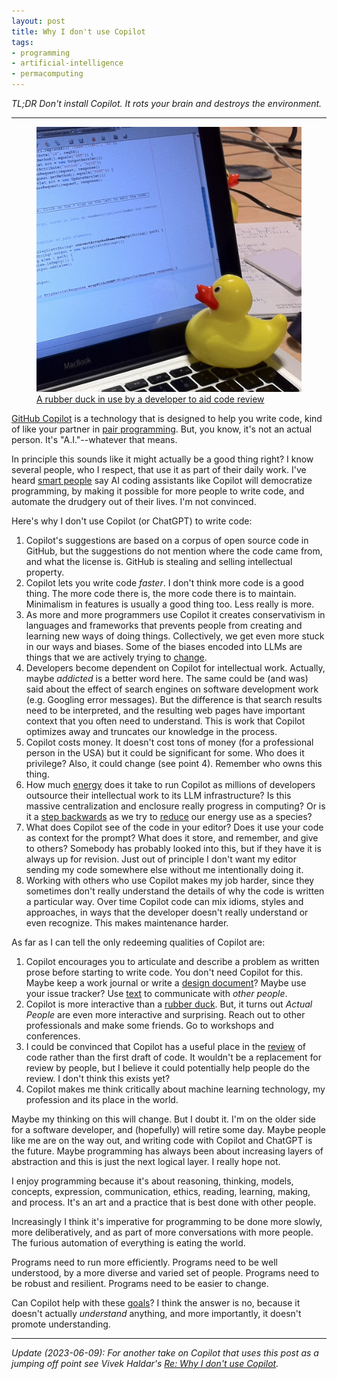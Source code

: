 ```yaml
---
layout: post
title: Why I don't use Copilot
tags:
- programming
- artificial-intelligence
- permacomputing
---
```


*TL;DR Don't install Copilot. It rots your brain and destroys the environment.*

---

<figure>
  <img src="/images/rubber-duck.jpg" class="img-fluid">
  <figcaption><a href="https://commons.wikimedia.org/wiki/File:Rubber_duck_assisting_with_debugging.jpg">A rubber duck in use by a developer to aid code review</a></figcaption>
</figure>

[GitHub Copilot] is a technology that is designed to help you write code, kind of like your partner in [pair programming]. But, you know, it's not an actual person. It's "A.I."--whatever that means.

In principle this sounds like it might actually be a good thing right? I know several people, who I respect, that use it as part of their daily work. I've heard [smart people] say AI coding assistants like Copilot will democratize programming, by making it possible for more people to write code, and automate the drudgery out of their lives. I'm not convinced.

Here's why I don't use Copilot (or ChatGPT) to write code:

1. Copilot's suggestions are based on a corpus of open source code in GitHub, but the suggestions do not mention where the code came from, and what the license is. GitHub is stealing and selling intellectual property.
2. Copilot lets you write code *faster*. I don't think more code is a good thing. The more code there is, the more code there is to maintain. Minimalism in features is usually a good thing too. Less really is more.
3. As more and more programmers use Copilot it creates conservativism in languages and frameworks that prevents people from creating and learning new ways of doing things. Collectively, we get even more stuck in our ways and biases. Some of the biases encoded into LLMs are things that we are actively trying to [change].
4. Developers become dependent on Copilot for intellectual work. Actually, maybe *addicted* is a better word here. The same could be (and was) said about the effect of search engines on software development work (e.g. Googling error messages). But the difference is that search results need to be interpreted, and the resulting web pages have important context that you often need to understand. This is work that Copilot optimizes away and truncates our knowledge in the process.
5. Copilot costs money. It doesn't cost tons of money (for a professional person in the USA) but it could be significant for some. Who does it privilege? Also, it could change (see point 4). Remember who owns this thing.
6. How much [energy] does it take to run Copilot as millions of developers outsource their intellectual work to its LLM infrastructure? Is this massive centralization and enclosure really progress in computing? Or is it a [step backwards] as we try to [reduce] our energy use as a species?
7. What does Copilot see of the code in your editor? Does it use your code as context for the prompt? What does it store, and remember, and give to others? Somebody has probably looked into this, but if they have it is always up for revision. Just out of principle I don't want my editor sending my code somewhere else without me intentionally doing it.
8. Working with others who use Copilot makes my job harder, since they sometimes don't really understand the details of why the code is written a particular way. Over time Copilot code can mix idioms, styles and approaches, in ways that the developer doesn't really understand or even recognize. This makes maintenance harder.

As far as I can tell the only redeeming qualities of Copilot are:

1. Copilot encourages you to articulate and describe a problem as written prose before starting to write code. You don't need Copilot for this. Maybe keep a work journal or write a [design document]? Maybe use your issue tracker? Use [text] to communicate with *other people*.
2. Copilot is more interactive than a [rubber duck]. But, it turns out *Actual People* are even more interactive and surprising. Reach out to other professionals and make some friends. Go to workshops and conferences.
3. I could be convinced that Copilot has a useful place in the [review] of code rather than the first draft of code. It wouldn't be a replacement for review by people, but I believe it could potentially help people do the review. I don't think this exists yet?
5. Copilot makes me think critically about machine learning technology, my profession and its place in the world.

Maybe my thinking on this will change. But I doubt it. I'm on the older side for a software developer, and (hopefully) will retire some day. Maybe people like me are on the way out, and writing code with Copilot and ChatGPT is the future. Maybe programming has always been about increasing layers of abstraction and this is just the next logical layer. I really hope not.

I enjoy programming because it's about reasoning, thinking, models, concepts, expression, communication, ethics, reading, learning, making, and process. It's an art and a practice that is best done with other people.

Increasingly I think it's imperative for programming to be done more slowly, more deliberatively, and as part of more conversations with more people. The furious automation of everything is eating the world.

Programs need to run more efficiently. Programs need to be well understood, by a more diverse and varied set of people. Programs need to be robust and resilient. Programs need to be easier to change.

Can Copilot help with these [goals]? I think the answer is no, because it doesn't actually *understand* anything, and more importantly, it doesn't promote understanding.

---

*Update (2023-06-09): For another take on Copilot that uses this post as a jumping off point see Vivek Haldar's [Re: Why I don't use Copilot].*

[goals]: https://permacomputing.net/
[Re: Why I don't use Copilot]: https://vivekhaldar.com/articles/re--why-i-don-t-use-copilot/
[GitHub Copilot]: https://en.wikipedia.org/wiki/GitHub_Copilot
[pair programming]: https://en.wikipedia.org/wiki/Pair_programming
[rubber duck]: https://en.wikipedia.org/wiki/Rubber_duck_debugging
[smart people]: https://changelog.com/podcast/534
[change]: https://www.wired.com/story/tech-confronts-use-labels-master-slave/
[text]: https://graydon2.dreamwidth.org/193447.html
[energy]: https://dl.acm.org/doi/pdf/10.1145/3442188.3445922
[step backwards]: https://www.washingtonpost.com/technology/2023/06/05/chatgpt-hidden-cost-gpu-compute/
[design document]: https://en.wikipedia.org/wiki/Software_design_description
[review]: https://en.wikipedia.org/wiki/Code_review
[reduce]: https://www.jasonhickel.org/less-is-more
